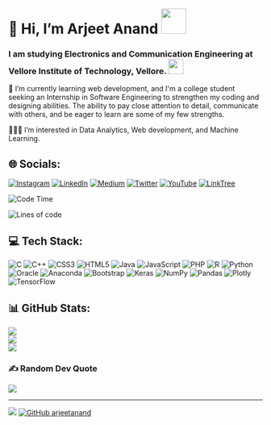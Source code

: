 # 👋 Hi, I’m Arjeet Anand  <img src="https://media.giphy.com/media/v1.Y2lkPTc5MGI3NjExaHRkczY0MjF5bDY0a2VpbHRoaTR5MGVnYjBmdDdrZnY3dGkjhutfyfydt0cGFzcSZlcD12MV9pbnRlcm5hbF9naWZfYnlfaWQmY3Q9cw/v0dGnTDFgEr68myH0C/giphy.gif" width="50">

### I am studying Electronics and Communication Engineering at Vellore Institute of Technology, Vellore. <img src="https://media.giphy.com/media/WUlplcMpOCEmTGBtBW/giphy.gif" width="30">

🌱 I’m currently learning web development, and I'm a college student seeking an Internship in Software Engineering to strengthen my coding and designing abilities. The ability to pay close attention to detail, communicate with others, and be eager to learn are some of my few strengths.

👩🏻‍💻 I’m interested in Data Analytics, Web development, and Machine Learning.

## 🌐 Socials:
[![Instagram](https://img.shields.io/badge/Instagram-%23E4405F.svg?logo=Instagram&logoColor=white)](https://instagram.com/arjeet.anand) [![LinkedIn](https://img.shields.io/badge/LinkedIn-%230077B5.svg?logo=linkedin&logoColor=white)](https://linkedin.com/in/arjeetanand) [![Medium](https://img.shields.io/badge/Medium-12100E?logo=medium&logoColor=white)](https://medium.com/@arjeetanand) [![Twitter](https://img.shields.io/badge/Twitter-%231DA1F2.svg?logo=Twitter&logoColor=white)](https://twitter.com/arjeeet) [![YouTube](https://img.shields.io/badge/YouTube-%23FF0000.svg?logo=YouTube&logoColor=white)](https://www.youtube.com/channel/UCpuGGVs4YhVbUde7_neTRlg) [![LinkTree](https://img.shields.io/badge/LinkTree-%20-green)](https://linktr.ee/arjeetanand)

<!--START_SECTION:waka-->
![Code Time](http://img.shields.io/badge/Code%20Time-491%20hrs%2036%20mins-blue)

![Lines of code](https://img.shields.io/badge/From%20Hello%20World%20I%27ve%20Written-2.8%20million%20lines%20of%20code-blue)

## 💻 Tech Stack:
![C](https://img.shields.io/badge/c-%2300599C.svg?style=for-the-badge&logo=c&logoColor=white) ![C++](https://img.shields.io/badge/c++-%2300599C.svg?style=for-the-badge&logo=c%2B%2B&logoColor=white) ![CSS3](https://img.shields.io/badge/css3-%231572B6.svg?style=for-the-badge&logo=css3&logoColor=white) ![HTML5](https://img.shields.io/badge/html5-%23E34F26.svg?style=for-the-badge&logo=html5&logoColor=white) ![Java](https://img.shields.io/badge/java-%23ED8B00.svg?style=for-the-badge&logo=java&logoColor=white) ![JavaScript](https://img.shields.io/badge/javascript-%23323330.svg?style=for-the-badge&logo=javascript&logoColor=%23F7DF1E) ![PHP](https://img.shields.io/badge/php-%23777BB4.svg?style=for-the-badge&logo=php&logoColor=white) ![R](https://img.shields.io/badge/r-%23276DC3.svg?style=for-the-badge&logo=r&logoColor=white) ![Python](https://img.shields.io/badge/python-3670A0?style=for-the-badge&logo=python&logoColor=ffdd54) ![Oracle](https://img.shields.io/badge/Oracle-F80000?style=for-the-badge&logo=oracle&logoColor=white) ![Anaconda](https://img.shields.io/badge/Anaconda-%2344A833.svg?style=for-the-badge&logo=anaconda&logoColor=white) ![Bootstrap](https://img.shields.io/badge/bootstrap-%23563D7C.svg?style=for-the-badge&logo=bootstrap&logoColor=white) ![Keras](https://img.shields.io/badge/Keras-%23D00000.svg?style=for-the-badge&logo=Keras&logoColor=white) ![NumPy](https://img.shields.io/badge/numpy-%23013243.svg?style=for-the-badge&logo=numpy&logoColor=white) ![Pandas](https://img.shields.io/badge/pandas-%23150458.svg?style=for-the-badge&logo=pandas&logoColor=white) ![Plotly](https://img.shields.io/badge/Plotly-%233F4F75.svg?style=for-the-badge&logo=plotly&logoColor=white) ![TensorFlow](https://img.shields.io/badge/TensorFlow-%23FF6F00.svg?style=for-the-badge&logo=TensorFlow&logoColor=white)

## 📊 GitHub Stats:
![](https://github-readme-stats.vercel.app/api?username=arjeetanand&theme=onedark&hide_border=false&include_all_commits=false&count_private=false)<br/>
![](https://github-readme-streak-stats.herokuapp.com/?user=arjeetanand&theme=onedark&hide_border=false)<br/>
![](https://github-readme-stats.vercel.app/api/top-langs/?username=arjeetanand&theme=onedark&hide_border=false&include_all_commits=false&count_private=false&layout=compact)

### ✍️ Random Dev Quote
![](https://quotes-github-readme.vercel.app/api?type=horizontal&theme=radical)

---


![](https://visitor-badge.laobi.icu/badge?page_id=arjeetanand.arjeetanand)
[![GitHub arjeetanand](https://img.shields.io/github/followers/arjeetanand?label=followers&logo=Github)](https://github.com/arjeetanand)
